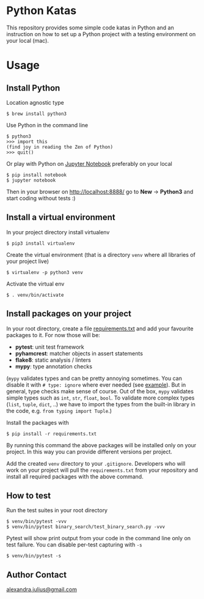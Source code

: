 # Python Katas
This repository provides some simple code katas in Python and an instruction on how to set up a Python project with a testing environment on your local (mac).

# Usage

## Install Python
Location agnostic type
```
$ brew install python3
```
Use Python in the command line 
```
$ python3 
>>> import this
(find joy in reading the Zen of Python)
>>> quit()
```
Or play with Python on [Jupyter Notebook](https://jupyter.org/install) preferably on your local
```
$ pip install notebook
$ jupyter notebook
```
Then in your browser on [http://localhost:8888/](http://localhost:8888/) go to **New** -> **Python3** and start coding without tests :)

## Install a virtual environment
In your project directory install virtualenv
```
$ pip3 install virtualenv
```
Create the virtual environment (that is a directory `venv` where all libraries of your project live)
```
$ virtualenv -p python3 venv
```
Activate the virtual env
```
$ . venv/bin/activate
```

## Install packages on your project
In your root directory, create a file [requirements.txt](https://github.com/alexandrajulius/pythonKatas/blob/master/requirements.txt) and add your favourite packages to it. For now those will be:
* **pytest**: unit test framework
* **pyhamcrest**: matcher objects in assert statements
* **flake8**: static analysis / linters
* **mypy**: type annotation checks 

(`mypy` validates types and can be pretty annoying sometimes. You can disable it with `# type: ignore` where ever needed (see [example](https://github.com/alexandrajulius/python-katas/blob/master/dijkstra/dijkstra.py#L20)). But in general, type checks make sense of course. Out of the box, `mypy` validates simple types such as `int`, `str`, `float`, `bool`. To validate more complex types (`list`, `tuple`, `dict`, ..) we have to import the types from the built-in library in the code, e.g. `from typing import Tuple`.)

Install the packages with
```
$ pip install -r requirements.txt
```
By running this command the above packages will be installed only on your project. In this way you can provide different versions per project.

Add the created `venv` directory to your `.gitignore`. Developers who will work on your project will pull the `requirements.txt` from your repository and install all required packages with the above command.

## How to test
Run the test suites in your root directory
```
$ venv/bin/pytest -vvv
$ venv/bin/pytest binary_search/test_binary_search.py -vvv
```
Pytest will show print output from your code in the command line only on test failure. 
You can disable per-test capturing with `-s`
```
$ venv/bin/pytest -s
```

## Author Contact
[alexandra.julius@gmail.com](mailto:alexandra.julius@gmail.com)
